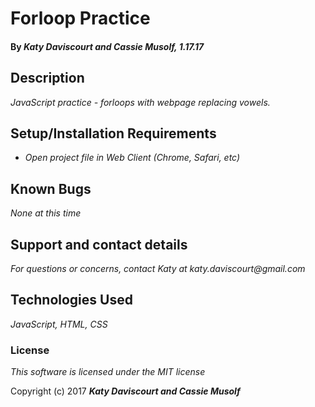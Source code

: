 # Forloop Practice

#### By _**Katy Daviscourt and Cassie Musolf,** 1.17.17_

## Description

_JavaScript practice - forloops with webpage replacing vowels._

## Setup/Installation Requirements

* _Open project file in Web Client (Chrome, Safari, etc)_

## Known Bugs

_None at this time_

## Support and contact details

_For questions or concerns, contact Katy at katy.daviscourt@gmail.com_

## Technologies Used

_JavaScript, HTML, CSS_

### License

*This software is licensed under the MIT license*

Copyright (c) 2017 **_Katy Daviscourt and Cassie Musolf_**
